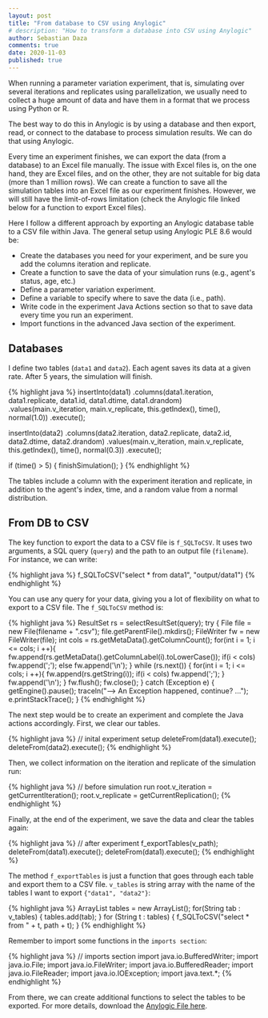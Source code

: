 ```yaml
---
layout: post
title: "From database to CSV using Anylogic"
# description: "How to transform a database into CSV using Anylogic"
author: Sebastian Daza
comments: true
date: 2020-11-03
published: true
---
```


When running a parameter variation experiment, that is, simulating over several iterations and replicates using parallelization, we usually need to collect a huge amount of data and have them in a format that we process using Python or R.

The best way to do this in Anylogic is by using a database and then export, read, or connect to the database to process simulation results. We can do that using Anylogic.

Every time an experiment finishes, we can export the data (from a database) to an Excel file manually. The issue with Excel files is, on the one hand, they are Excel files, and on the other, they are not suitable for big data (more than 1 million rows). We can create a function to save all the simulation tables into an Excel file as our experiment finishes. However, we will still have the limit-of-rows limitation (check the Anylogic file linked below for a function to export Excel files).

Here I follow a different approach by exporting an Anylogic database table to a CSV file within Java. The general setup using Anylogic PLE 8.6 would be:

- Create the databases you need for your experiment, and be sure you add the columns iteration and replicate.
- Create a function to save the data of your simulation runs (e.g., agent's status, age, etc.)
- Define a parameter variation experiment.
- Define a variable to specify where to save the data (i.e., path).
- Write code in the experiment Java Actions section so that to save data every time you run an experiment.
- Import functions in the advanced Java section of the experiment.

## Databases

I define two tables (`data1` and `data2`). Each agent saves its data at a given rate. After 5 years, the simulation will finish.

{% highlight java %}
insertInto(data1)
    .columns(data1.iteration, data1.replicate, data1.id, data1.dtime, data1.drandom)
    .values(main.v_iteration, main.v_replicate, this.getIndex(), time(), normal(1.0))
    .execute();

insertInto(data2)
    .columns(data2.iteration, data2.replicate, data2.id, data2.dtime, data2.drandom)
    .values(main.v_iteration, main.v_replicate, this.getIndex(), time(), normal(0.3))
    .execute();

if (time() > 5) {
    finishSimulation();
}
{% endhighlight %}

The tables include a column with the experiment iteration and replicate, in addition to the agent's index, time, and a random value from a normal distribution.

## From DB to CSV

The key function to export the data to a CSV file is `f_SQLToCSV`. It uses two arguments, a SQL query (`query`) and the path to an output file (`filename`). For instance, we can write:

{% highlight java %}
f_SQLToCSV("select * from data1", "output/data1")
{% endhighlight %}

You can use any query for your data, giving you a lot of flexibility on what to export to a CSV file. The `f_SQLToCSV` method is:

{% highlight java %}
ResultSet rs = selectResultSet(query);
try {
    File file = new File(filename + ".csv");
    file.getParentFile().mkdirs();
    FileWriter fw = new FileWriter(file);
    int cols = rs.getMetaData().getColumnCount();
    for(int i = 1; i <= cols; i ++){
        fw.append(rs.getMetaData().getColumnLabel(i).toLowerCase());
        if(i < cols) fw.append(';');
        else fw.append('\n');
    }
    while (rs.next()) {
        for(int i = 1; i <= cols; i ++){
            fw.append(rs.getString(i));
            if(i < cols) fw.append(';');
        }
        fw.append('\n');
     }
     fw.flush();
     fw.close();
} catch (Exception e) {
    getEngine().pause();
    traceln("--> An Exception happened, continue? ...");
    e.printStackTrace();
}
{% endhighlight %}

The next step would be to create an experiment and complete the Java actions accordingly. First, we clear our tables.

{% highlight java %}
// inital experiment setup
deleteFrom(data1).execute();
deleteFrom(data2).execute();
{% endhighlight %}

Then, we collect information on the iteration and replicate of the simulation run:

{% highlight java %}
// before simulation run
root.v_iteration = getCurrentIteration();
root.v_replicate = getCurrentReplication();
{% endhighlight %}

Finally, at the end of the experiment, we save the data and clear the tables again:

{% highlight java %}
// after experiment
f_exportTables(v_path);
deleteFrom(data1).execute();
deleteFrom(data1).execute();
{% endhighlight %}

The method `f_exportTables` is just a function that goes through each table and export them to a CSV file. `v_tables` is string array with the name of the tables I want to export `{"data1", "data2"}`:

{% highlight java %}
ArrayList<String> tables = new ArrayList<String>();
for(String tab : v_tables) {
   tables.add(tab);
}
for (String t : tables) {
    f_SQLToCSV("select * from " + t, path + t);
}
{% endhighlight %}

Remember to import some functions in the `imports section`:

{% highlight java %}
// imports section
import java.io.BufferedWriter;
import java.io.File;
import java.io.FileWriter;
import java.io.BufferedReader;
import java.io.FileReader;
import java.io.IOException;
import java.text.*;
{% endhighlight %}


From there, we can create additional functions to select the tables to be exported.
For more details, download the [Anylogic File here](/assets/files/DBToCSV.zip).






